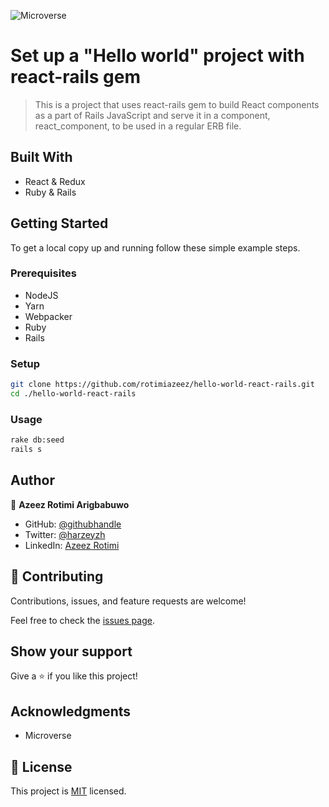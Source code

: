 ![Microverse](https://img.shields.io/badge/Microverse-blueviolet)

# Set up a "Hello world" project with react-rails gem

> This is a project that uses react-rails gem to build React components as a part of Rails JavaScript and serve it in a component, react_component, to be used in a regular ERB file.

## Built With

- React & Redux
- Ruby & Rails

## Getting Started

To get a local copy up and running follow these simple example steps.

### Prerequisites

- NodeJS 
- Yarn
- Webpacker
- Ruby
- Rails

### Setup

```bash
git clone https://github.com/rotimiazeez/hello-world-react-rails.git
cd ./hello-world-react-rails
```

### Usage

```bash
rake db:seed
rails s
```


## Author

👤 **Azeez Rotimi Arigbabuwo**

- GitHub: [@githubhandle](https://github.com/rotimiazeez)
- Twitter: [@harzeyzh](https://twitter.com/harzeyzh)
- LinkedIn: [Azeez Rotimi](https://www.linkedin.com/in/azeezrotimi019/)

## 🤝 Contributing

Contributions, issues, and feature requests are welcome!

Feel free to check the [issues page](../../issues/).

## Show your support

Give a ⭐️ if you like this project!

## Acknowledgments

- Microverse

## 📝 License

This project is [MIT](./LICENSE.md) licensed.
